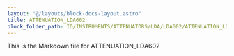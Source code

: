 ```yaml
---
layout: "@/layouts/block-docs-layout.astro"
title: ATTENUATION_LDA602
block_folder_path: IO/INSTRUMENTS/ATTENUATORS/LDA/LDA602/ATTENUATION_LDA602
---
```


This is the Markdown file for ATTENUATION_LDA602

